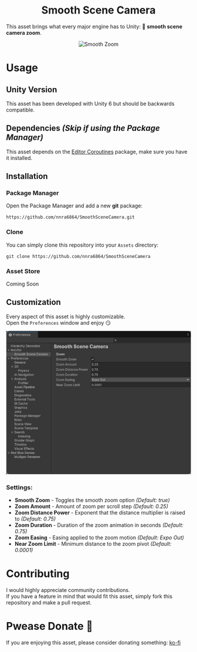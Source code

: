 <h1 align="center">Smooth Scene Camera</h1>

This asset brings what every major engine has to Unity: 🧈 **smooth scene camera zoom**.

<p align="center">
  <img src="Media/SmoothZoom.gif" alt="Smooth Zoom">
</p>

# Usage

## Unity Version
This asset has been developed with Unity 6 but should be backwards compatible.

## Dependencies *(Skip if using the Package Manager)*
This asset depends on the [Editor Coroutines](https://docs.unity3d.com/Packages/com.unity.editorcoroutines@1.0/manual/index.html) package, make sure you have it installed.

## Installation

### Package Manager
Open the Package Manager and add a new **git** package:
```
https://github.com/nnra6864/SmoothSceneCamera.git
```

### Clone
You can simply clone this repository into your `Assets` directory:
```
git clone https://github.com/nnra6864/SmoothSceneCamera
```

### Asset Store
Coming Soon

## Customization
Every aspect of this asset is highly customizable.<br/>
Open the `Preferences` window and enjoy 😏

![Preferences](Media/Preferences.png)

### Settings:
- **Smooth Zoom** - Toggles the smooth zoom option *(Default: true)*
- **Zoom Amount** - Amount of zoom per scroll step *(Default: 0.25)*
- **Zoom Distance Power** - Exponent that the distance multiplier is raised to *(Default: 0.75)*
- **Zoom Duration** - Duration of the zoom animation in seconds *(Default: 0.75)*
- **Zoom Easing** - Easing applied to the zoom motion *(Default: Expo Out)*
- **Near Zoom Limit** - Minimum distance to the zoom pivot *(Default: 0.0001)*

# Contributing
I would highly appreciate community contributions.<br/>
If you have a feature in mind that would fit this asset, simply fork this repository and make a pull request.

# Pwease Donate 🥺
If you are enjoying this asset, please consider donating something: [ko-fi](https://ko-fi.com/nnra6864)
